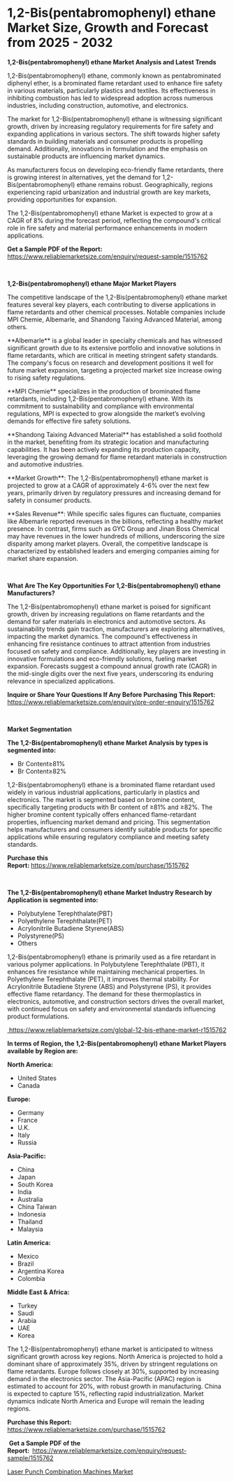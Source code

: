 <p><h1>1,2-Bis(pentabromophenyl) ethane Market Size, Growth and Forecast from 2025 - 2032</h1></p><p><strong>1,2-Bis(pentabromophenyl) ethane Market Analysis and Latest Trends</strong></p>
<p><p>1,2-Bis(pentabromophenyl) ethane, commonly known as pentabrominated diphenyl ether, is a brominated flame retardant used to enhance fire safety in various materials, particularly plastics and textiles. Its effectiveness in inhibiting combustion has led to widespread adoption across numerous industries, including construction, automotive, and electronics.</p><p>The market for 1,2-Bis(pentabromophenyl) ethane is witnessing significant growth, driven by increasing regulatory requirements for fire safety and expanding applications in various sectors. The shift towards higher safety standards in building materials and consumer products is propelling demand. Additionally, innovations in formulation and the emphasis on sustainable products are influencing market dynamics.</p><p>As manufacturers focus on developing eco-friendly flame retardants, there is growing interest in alternatives, yet the demand for 1,2-Bis(pentabromophenyl) ethane remains robust. Geographically, regions experiencing rapid urbanization and industrial growth are key markets, providing opportunities for expansion.</p><p>The 1,2-Bis(pentabromophenyl) ethane Market is expected to grow at a CAGR of 8% during the forecast period, reflecting the compound's critical role in fire safety and material performance enhancements in modern applications.</p></p>
<p><strong>Get a Sample PDF of the Report:&nbsp;</strong> <a href="https://www.reliablemarketsize.com/enquiry/request-sample/1515762?utm_campaign=2773&utm_medium=2&utm_source=Github&utm_content=ia&utm_term=29032025&utm_id=12-bispentabromophenyl-ethane">https://www.reliablemarketsize.com/enquiry/request-sample/1515762</a></p>
<p>&nbsp;</p>
<p><strong>1,2-Bis(pentabromophenyl) ethane Major Market Players</strong></p>
<p><p>The competitive landscape of the 1,2-Bis(pentabromophenyl) ethane market features several key players, each contributing to diverse applications in flame retardants and other chemical processes. Notable companies include MPI Chemie, Albemarle, and Shandong Taixing Advanced Material, among others.</p><p>**Albemarle** is a global leader in specialty chemicals and has witnessed significant growth due to its extensive portfolio and innovative solutions in flame retardants, which are critical in meeting stringent safety standards. The company's focus on research and development positions it well for future market expansion, targeting a projected market size increase owing to rising safety regulations.</p><p>**MPI Chemie** specializes in the production of brominated flame retardants, including 1,2-Bis(pentabromophenyl) ethane. With its commitment to sustainability and compliance with environmental regulations, MPI is expected to grow alongside the market’s evolving demands for effective fire safety solutions.</p><p>**Shandong Taixing Advanced Material** has established a solid foothold in the market, benefiting from its strategic location and manufacturing capabilities. It has been actively expanding its production capacity, leveraging the growing demand for flame retardant materials in construction and automotive industries.</p><p>**Market Growth**: The 1,2-Bis(pentabromophenyl) ethane market is projected to grow at a CAGR of approximately 4-6% over the next few years, primarily driven by regulatory pressures and increasing demand for safety in consumer products.</p><p>**Sales Revenue**: While specific sales figures can fluctuate, companies like Albemarle reported revenues in the billions, reflecting a healthy market presence. In contrast, firms such as GYC Group and Jinan Boss Chemical may have revenues in the lower hundreds of millions, underscoring the size disparity among market players. Overall, the competitive landscape is characterized by established leaders and emerging companies aiming for market share expansion.</p></p>
<p>&nbsp;</p>
<p><strong>What Are The Key Opportunities For 1,2-Bis(pentabromophenyl) ethane Manufacturers?</strong></p>
<p><p>The 1,2-Bis(pentabromophenyl) ethane market is poised for significant growth, driven by increasing regulations on flame retardants and the demand for safer materials in electronics and automotive sectors. As sustainability trends gain traction, manufacturers are exploring alternatives, impacting the market dynamics. The compound's effectiveness in enhancing fire resistance continues to attract attention from industries focused on safety and compliance. Additionally, key players are investing in innovative formulations and eco-friendly solutions, fueling market expansion. Forecasts suggest a compound annual growth rate (CAGR) in the mid-single digits over the next five years, underscoring its enduring relevance in specialized applications.</p></p>
<p><strong>Inquire or Share Your Questions If Any Before Purchasing This Report:</strong> <a href="https://www.reliablemarketsize.com/enquiry/pre-order-enquiry/1515762?utm_campaign=2773&utm_medium=2&utm_source=Github&utm_content=ia&utm_term=29032025&utm_id=12-bispentabromophenyl-ethane">https://www.reliablemarketsize.com/enquiry/pre-order-enquiry/1515762</a></p>
<p>&nbsp;</p>
<p><strong>Market Segmentation</strong></p>
<p><strong>The 1,2-Bis(pentabromophenyl) ethane Market Analysis by types is segmented into:</strong></p>
<p><ul><li>Br Content≥81%</li><li>Br Content≥82%</li></ul></p>
<p><p>1,2-Bis(pentabromophenyl) ethane is a brominated flame retardant used widely in various industrial applications, particularly in plastics and electronics. The market is segmented based on bromine content, specifically targeting products with Br content of ≥81% and ≥82%. The higher bromine content typically offers enhanced flame-retardant properties, influencing market demand and pricing. This segmentation helps manufacturers and consumers identify suitable products for specific applications while ensuring regulatory compliance and meeting safety standards.</p></p>
<p><strong>Purchase this Report:&nbsp;</strong><a href="https://www.reliablemarketsize.com/purchase/1515762?utm_campaign=2773&utm_medium=2&utm_source=Github&utm_content=ia&utm_term=29032025&utm_id=12-bispentabromophenyl-ethane">https://www.reliablemarketsize.com/purchase/1515762</a></p>
<p>&nbsp;</p>
<p><strong>The 1,2-Bis(pentabromophenyl) ethane Market Industry Research by Application is segmented into:</strong></p>
<p><ul><li>Polybutylene Terephthalate(PBT)</li><li>Polyethylene Terephthalate(PET)</li><li>Acrylonitrile Butadiene Styrene(ABS)</li><li>Polystyrene(PS)</li><li>Others</li></ul></p>
<p><p>1,2-Bis(pentabromophenyl) ethane is primarily used as a fire retardant in various polymer applications. In Polybutylene Terephthalate (PBT), it enhances fire resistance while maintaining mechanical properties. In Polyethylene Terephthalate (PET), it improves thermal stability. For Acrylonitrile Butadiene Styrene (ABS) and Polystyrene (PS), it provides effective flame retardancy. The demand for these thermoplastics in electronics, automotive, and construction sectors drives the overall market, with continued focus on safety and environmental standards influencing product formulations.</p></p>
<p><a href="https://www.reliablemarketsize.com/global-12-bis-ethane-market-r1515762?utm_campaign=2773&utm_medium=2&utm_source=Github&utm_content=ia&utm_term=29032025&utm_id=12-bispentabromophenyl-ethane">&nbsp;https://www.reliablemarketsize.com/global-12-bis-ethane-market-r1515762</a></p>
<p><strong>In terms of Region, the 1,2-Bis(pentabromophenyl) ethane Market Players available by Region are:</strong></p>
<p>
    <p> <strong> North America: </strong>
        <ul>
            <li>United States</li>
            <li>Canada</li>
        </ul>
        </p> 
    <p> <strong> Europe: </strong>
        <ul>
            <li>Germany</li>
            <li>France</li>
            <li>U.K.</li>
            <li>Italy</li>
            <li>Russia</li>
        </ul>
        </p> 
    <p> <strong> Asia-Pacific: </strong>
        <ul>
            <li>China</li>
            <li>Japan</li>
            <li>South Korea</li>
            <li>India</li>
            <li>Australia</li>
            <li>China Taiwan</li>
            <li>Indonesia</li>
            <li>Thailand</li>
            <li>Malaysia</li>
        </ul>
        </p> 
    <p> <strong> Latin America: </strong>
        <ul>
            <li>Mexico</li>
            <li>Brazil</li>
            <li>Argentina Korea</li>
            <li>Colombia</li>
        </ul>
        </p> 
    <p> <strong> Middle East & Africa: </strong>
        <ul>
            <li>Turkey</li>
            <li>Saudi</li>
            <li>Arabia</li>
            <li>UAE</li>
            <li>Korea</li>
        </ul>
    </p>
    </p>
<p><p>The 1,2-Bis(pentabromophenyl) ethane market is anticipated to witness significant growth across key regions. North America is projected to hold a dominant share of approximately 35%, driven by stringent regulations on flame retardants. Europe follows closely at 30%, supported by increasing demand in the electronics sector. The Asia-Pacific (APAC) region is estimated to account for 20%, with robust growth in manufacturing. China is expected to capture 15%, reflecting rapid industrialization. Market dynamics indicate North America and Europe will remain the leading regions.</p></p>
<p><strong>Purchase this Report: </strong><a href="https://www.reliablemarketsize.com/purchase/1515762?utm_campaign=2773&utm_medium=2&utm_source=Github&utm_content=ia&utm_term=29032025&utm_id=12-bispentabromophenyl-ethane">https://www.reliablemarketsize.com/purchase/1515762</a></p>
<p>&nbsp;<strong>Get a Sample PDF of the Report:&nbsp;&nbsp;</strong><a href="https://www.reliablemarketsize.com/enquiry/request-sample/1515762?utm_campaign=2773&utm_medium=2&utm_source=Github&utm_content=ia&utm_term=29032025&utm_id=12-bispentabromophenyl-ethane">https://www.reliablemarketsize.com/enquiry/request-sample/1515762</a></p>
<p><strong></strong></p>
<p><p><a href="https://github.com/abantolemox08/Market-Research-Report-List-1/blob/main/laser-punch-combination-machines-market.md?utm_campaign=2773&utm_medium=2&utm_source=Github&utm_content=ia&utm_term=29032025&utm_id=12-bispentabromophenyl-ethane">Laser Punch Combination Machines Market</a></p></p>